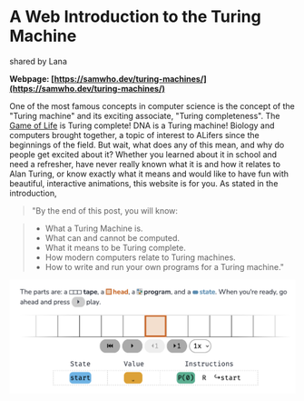 # A Web Introduction to the Turing Machine
shared by Lana

**Webpage: [https://samwho.dev/turing-machines/](https://samwho.dev/turing-machines/)**

One of the most famous concepts in computer science is the concept of the "Turing machine" and its exciting associate, "Turing completeness". The [Game of Life](http://game-of-life.daneaiulian.com/index.php) is Turing complete! DNA is a Turing machine! Biology and computers brought together, a topic of interest to ALifers since the beginnings of the field. But wait, what does any of this mean, and why do people get excited about it? Whether you learned about it in school and need a refresher, have never really known what it is and how it relates to Alan Turing, or know exactly what it means and would like to have fun with beautiful, interactive animations, this website is for you. As stated in the introduction,

> "By the end of this post, you will know:

> - What a Turing Machine is.
> - What can and cannot be computed.
> - What it means to be Turing complete.
> - How modern computers relate to Turing machines.
> - How to write and run your own programs for a Turing machine."

![screenshot showing an interactive Turing machine](images/turing-machine.png)
